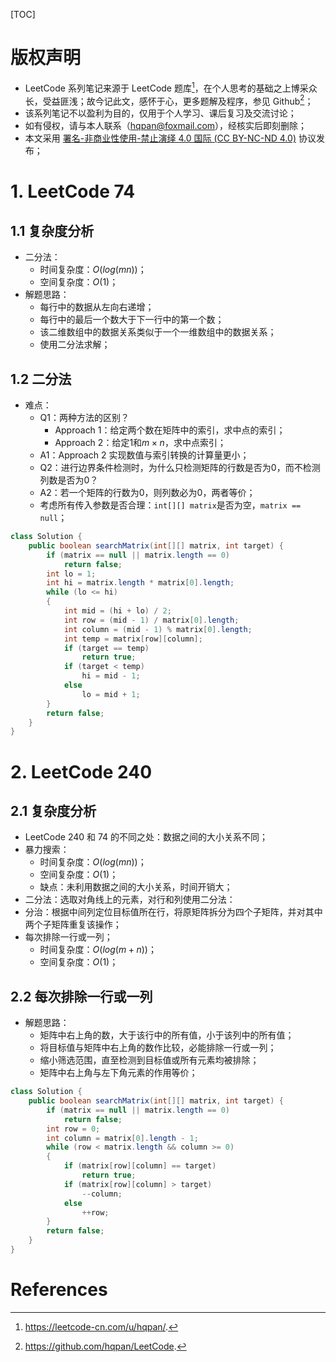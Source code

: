 [TOC]

# 版权声明
- LeetCode 系列笔记来源于 LeetCode 题库[^1]，在个人思考的基础之上博采众长，受益匪浅；故今记此文，感怀于心，更多题解及程序，参见 Github[^2]；
- 该系列笔记不以盈利为目的，仅用于个人学习、课后复习及交流讨论；
- 如有侵权，请与本人联系（hqpan@foxmail.com），经核实后即刻删除；
- 本文采用 [署名-非商业性使用-禁止演绎 4.0 国际 (CC BY-NC-ND 4.0)](https://creativecommons.org/licenses/by-nc-nd/4.0/deed.zh) 协议发布；


# 1. LeetCode 74
## 1.1 复杂度分析
- 二分法：
  - 时间复杂度：$O(log(mn))$；
  - 空间复杂度：$O(1)$；
- 解题思路：
  - 每行中的数据从左向右递增；
  - 每行中的最后一个数大于下一行中的第一个数；
  - 该二维数组中的数据关系类似于一个一维数组中的数据关系；
  - 使用二分法求解；

## 1.2 二分法
- 难点：
  - Q1：两种方法的区别？
    - Approach 1：给定两个数在矩阵中的索引，求中点的索引；
    - Approach 2：给定1和$m\times n$，求中点索引；
  - A1：Approach 2 实现数值与索引转换的计算量更小；
  - Q2：进行边界条件检测时，为什么只检测矩阵的行数是否为0，而不检测列数是否为0？
  - A2：若一个矩阵的行数为0，则列数必为0，两者等价；
  - 考虑所有传入参数是否合理：`int[][] matrix`是否为空，`matrix == null`；

```java
class Solution {
    public boolean searchMatrix(int[][] matrix, int target) {
        if (matrix == null || matrix.length == 0)
            return false;
        int lo = 1;
        int hi = matrix.length * matrix[0].length;
        while (lo <= hi)
        {
            int mid = (hi + lo) / 2;
            int row = (mid - 1) / matrix[0].length;
            int column = (mid - 1) % matrix[0].length;
            int temp = matrix[row][column];
            if (target == temp)
                return true;
            if (target < temp)
                hi = mid - 1;
            else
                lo = mid + 1;
        }
        return false;
    }
}
```

# 2. LeetCode 240
## 2.1 复杂度分析
- LeetCode 240 和 74 的不同之处：数据之间的大小关系不同；
- 暴力搜索：
  - 时间复杂度：$O(log(mn))$；
  - 空间复杂度：$O(1)$；
  - 缺点：未利用数据之间的大小关系，时间开销大；
- 二分法：选取对角线上的元素，对行和列使用二分法：
- 分治：根据中间列定位目标值所在行，将原矩阵拆分为四个子矩阵，并对其中两个子矩阵重复该操作；
- 每次排除一行或一列；
  - 时间复杂度：$O(log(m + n))$；
  - 空间复杂度：$O(1)$；

## 2.2 每次排除一行或一列
- 解题思路：
  - 矩阵中右上角的数，大于该行中的所有值，小于该列中的所有值；
  - 将目标值与矩阵中右上角的数作比较，必能排除一行或一列；
  - 缩小筛选范围，直至检测到目标值或所有元素均被排除；
  - 矩阵中右上角与左下角元素的作用等价；

```java
class Solution {
    public boolean searchMatrix(int[][] matrix, int target) {
        if (matrix == null || matrix.length == 0)
            return false;
        int row = 0;
        int column = matrix[0].length - 1;
        while (row < matrix.length && column >= 0)
        {
            if (matrix[row][column] == target)
                return true;
            if (matrix[row][column] > target)
                --column;
            else
                ++row;
        }
        return false;
    }
}
```

# References
[^1]: https://leetcode-cn.com/u/hqpan/.
[^2]: https://github.com/hqpan/LeetCode.